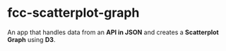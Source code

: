 # fcc-scatterplot-graph

An app that handles data from an **API in JSON** and creates a **Scatterplot Graph** using **D3**.
